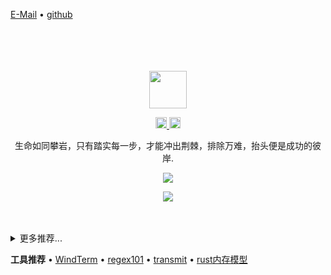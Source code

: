 [E-Mail](mailto:952750120@qq.com) • [github](https://github.com/zouhuigang)

<div align="center">
  <br>
  <br>
  <br>
  <br>
  <a href="https://github.com/zouhuigang">
    <img width="60" height="60" src="https://avatars.githubusercontent.com/u/15059874?v=4" />
  </a>
  <br>
  <p>
    <a href="http://weibo.com/zouhuigang">
      <img width="18" height="18" src="https://raw.githubusercontent.com/jaywcjlove/jaywcjlove/master/imgs/weibo.svg?sanitize=true" />
    </a>
    <a href="mailto:952750120@qq.com">
      <img width="18" height="18" src="https://raw.githubusercontent.com/jaywcjlove/jaywcjlove/master/imgs/mail.svg?sanitize=true" />
    </a>
  </p>
  <p>生命如同攀岩，只有踏实每一步，才能冲出荆棘，排除万难，抬头便是成功的彼岸.</p>
  <p>
    <a href="https://blog.anooc.com/">
      <img src="https://github-readme-stats.vercel.app/api?username=zouhuigang&show_icons=true&icon_color=805AD5&text_color=718096&bg_color=ffffff&hide_title=true&hide_border=true&hide=contribs,issues" />
    </a>
  </p>
  
  <p>
    <a href="https://blog.anooc.com/">
      <img src="https://github-profile-trophy.vercel.app/?username=zouhuigang&theme=flat&title=Stars,Followers,Commit,MultiLanguage&margin-w=5&row=1&column=4" />
    </a>
  </p>
  
  <br>
  <br>
</div>

<details>
<summary>更多推荐...</summary>

<!--公开库-->

公开项目 | 主页 | 关注 | 最后提交 | 下载 | 版本 
:--- | --- | :--- | :--- | :--- | :--- 
[技术书籍推荐](https://github.com/zouhuigang/book) | [`#homepage`](https://github.com/zouhuigang/book/issues) | [![GitHub stars](https://img.shields.io/github/stars/zouhuigang/book?style=flat)](https://github.com/zouhuigang/book/stargazers) | [![GitHub last commit](https://img.shields.io/github/last-commit/zouhuigang/book?style=flat&label=last)](https://github.com/zouhuigang/book/commits) | [![NPM Downloads](https://img.shields.io/npm/dm/awesome-mac.svg?label=&logo=npm&style=flat&labelColor=ffacab&color=dd4e4c)](https://www.npmjs.com/package/awesome-mac) | [![npm version](https://img.shields.io/npm/v/awesome-mac.svg?logo=npm)](https://www.npmjs.com/package/awesome-mac)
[kubernetes早期实践](https://github.com/zouhuigang/kubernetes)| [`#homepage`](https://github.com/zouhuigang/kubernetes) | - | - | - | - 
[handbook技术手册](https://github.com/zouhuigang/my-handbook)| [`#homepage`](https://github.com/zouhuigang/my-handbook) | - | - | - | - 
<!--公开库-->

<!--私人库-->

私人项目 | 主页
:--- | ---
[epoll-demo](https://github.com/zouhuigang/epoll-demo) | - |
[浏览器指纹生成及防伪](https://github.com/zouhuigang/browser_fingerprint) | - |
[zantui](https://github.com/zouhuigang/zantui)| 前端组件库 |
[anooc工具网站](https://github.com/zouhuigang/anooc-public-api)| 从0到1历时一年的学习项目，涉及二维码识别、图形特效处理、markdown编辑器，手机号归属地查询等多种工具前后端实现|
[zform前端表单提交组件](https://github.com/zouhuigang/zform)| 让前端小白也能很方便的实现表单的各种功能，验证、提交、短信验证码倒计时等 |

<!--私人库-->

  <img src="https://profile-counter.glitch.me/zouhuigang/count.svg" />
  <img src="https://komarev.com/ghpvc/?username=zouhuigang&color=green" />

</details>

**工具推荐** • 
[WindTerm](https://github.com/kingToolbox/WindTerm) • 
[regex101](https://regex101.com/) • 
[transmit](https://macwk.com/soft/transmit) • 
[rust内存模型](https://deepu.tech/memory-management-in-rust/)

